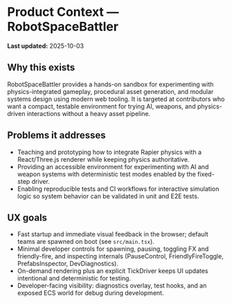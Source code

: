 # Product Context — RobotSpaceBattler

**Last updated:** 2025-10-03

## Why this exists

RobotSpaceBattler provides a hands-on sandbox for experimenting with physics-integrated gameplay, procedural asset generation, and modular systems design using modern web tooling. It is targeted at contributors who want a compact, testable environment for trying AI, weapons, and physics-driven interactions without a heavy asset pipeline.

## Problems it addresses

- Teaching and prototyping how to integrate Rapier physics with a React/Three.js renderer while keeping physics authoritative.
- Providing an accessible environment for experimenting with AI and weapon systems with deterministic test modes enabled by the fixed-step driver.
- Enabling reproducible tests and CI workflows for interactive simulation logic so system behavior can be validated in unit and E2E tests.

## UX goals

- Fast startup and immediate visual feedback in the browser; default teams are spawned on boot (see `src/main.tsx`).
- Minimal developer controls for spawning, pausing, toggling FX and friendly-fire, and inspecting internals (PauseControl, FriendlyFireToggle, PrefabsInspector, DevDiagnostics).
- On-demand rendering plus an explicit TickDriver keeps UI updates intentional and deterministic for testing.
- Developer-facing visibility: diagnostics overlay, test hooks, and an exposed ECS world for debug during development.
